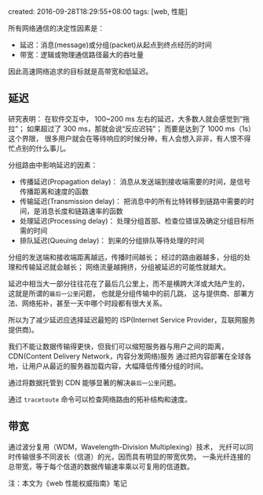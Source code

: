 created: 2016-09-28T18:29:55+08:00
tags: [web, 性能]


所有网络通信的决定性因素是：

* 延迟：消息(message)或分组(packet)从起点到终点经历的时间
* 带宽：逻辑或物理通信路径最大的吞吐量

因此高速网络追求的目标就是高带宽和低延迟。


## 延迟

研究表明：
在软件交互中，
100~200 ms 左右的延迟，大多数人就会感觉到“拖拉”；
如果超过了 300 ms，那就会说“反应迟钝”；
而要是达到了 1000 ms（1s）这个界限，
很多用户就会在等待响应的时候分神，有人会想入非非，有人恨不得忙点别的什么事儿。

分组路由中影响延迟的因素：

* 传播延迟(Propagation delay)：
  消息从发送端到接收端需要的时间，是信号传播距离和速度的函数
* 传输延迟(Transmission delay)：
  把消息中的所有比特转移到链路中需要的时间，是消息长度和链路速率的函数
* 处理延迟(Processing delay)：
  处理分组首部、检查位错误及确定分组目标所需的时间
* 排队延迟(Queuing delay)：
  到来的分组排队等待处理的时间

分组的发送端和接收端距离越远，传播时间越长；
经过的路由器越多，分组的处理和传输延迟就会越长；
网络流量越拥挤，分组被延迟的可能性就越大。

延迟中相当大一部分往往花在了最后几公里上，而不是横跨大洋或大陆产生的，
这就是所谓的`最后一公里`问题，
也就是分组传输中的前几跳，
这与提供商、部署方法、网络拓补，甚至一天中哪个时段都有很大关系。

所以为了减少延迟应选择延迟最短的 ISP(Internet Service Provider，互联网服务提供商)。

我们不能让数据传输得更快，但我们可以缩短服务器与用户之间的距离，
CDN(Content Delivery Network，内容分发网络)服务
通过把内容部署在全球各地，让用户从最近的服务器加载内容，大幅降低传播分组的时间。

通过将数据托管到 CDN 能够显著的解决`最后一公里`问题。

通过 `tracetoute` 命令可以检查网络路由的拓补结构和速度。


## 带宽

通过波分复用（WDM，Wavelength-Division Multiplexing）技术，
光纤可以同时传输很多不同波长（信道）的光，因而具有明显的带宽优势。
一条光纤连接的总带宽，等于每个信道的数据传输速率乘以可复用的信道数。


注：本文为《web 性能权威指南》笔记
